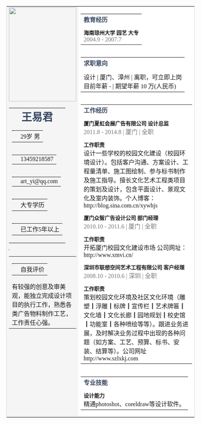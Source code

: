 <table width="802" border="0" cellspacing="0" cellpadding="0" style="font-family:'lucida Grande', Verdana, 'Microsoft YaHei';font-size:12px;color:#3B3B3B;border:1px solid #DADADA;background-color:#FFFFFF;" class="ke-zeroborder">
	<tbody>
		<tr>
			<td width="180" valign="top" style="font-family:'lucida Grande', Verdana, 'Microsoft YaHei';color:#374760;background-color:#F5F5F5;">
				<div>
					<div style="text-align:center;font-size:1px;">
						<img src="http://p.qpic.cn/qqmail_pic/2198924276/6567e66077b596c2f2df9a1bb22a722d51afe7f946965e64/0" width="180" height="251" alt="" />
					</div>
				</div>
				<div style="font-size:1px;">
					&nbsp;
				</div>
				<table width="180" align="center" border="0" cellspacing="0" cellpadding="0" class="ke-zeroborder">
					<tbody>
						<tr>
							<td style="font-family:'lucida Grande', Verdana, 'Microsoft YaHei';">
								<div style="text-align:center;font-size:28px;font-weight:bold;color:#374760;">
									王易君
								</div>
								<div style="font-size:1px;">
									&nbsp;
								</div>
								<div>
									<table width="164" align="center" border="0" cellspacing="0" cellpadding="0" class="ke-zeroborder">
										<tbody>
											<tr>
												<td valign="top" style="font-family:'lucida Grande', Verdana, 'Microsoft YaHei';font-size:1px;">
													<img src="http://rescdn.qqmail.com/zh_CN/htmledition/images/resume/template/ico_t1Account_png8204dc9.png" alt="年龄性别" style="width:14px;height:14px;" />
												</td>
												<td style="font-family:'lucida Grande', Verdana, 'Microsoft YaHei';">
													29岁&nbsp;男
												</td>
											</tr>
										</tbody>
									</table>
									<div style="font-size:1px;">
										&nbsp;
									</div>
									<table width="164" align="center" border="0" cellspacing="0" cellpadding="0" class="ke-zeroborder">
										<tbody>
											<tr>
												<td valign="top" style="font-family:'lucida Grande', Verdana, 'Microsoft YaHei';font-size:1px;">
													<img src="http://rescdn.qqmail.com/zh_CN/htmledition/images/resume/template/ico_t1Tel_png8204dc9.png" alt="手机" style="width:14px;height:14px;" />
												</td>
												<td style="font-family:'lucida Grande', Verdana, 'Microsoft YaHei';">
													13459218587
												</td>
											</tr>
										</tbody>
									</table>
									<div style="font-size:1px;">
										&nbsp;
									</div>
									<table width="164" align="center" border="0" cellspacing="0" cellpadding="0" class="ke-zeroborder">
										<tbody>
											<tr>
												<td valign="top" style="font-family:'lucida Grande', Verdana, 'Microsoft YaHei';font-size:1px;">
													<img src="http://rescdn.qqmail.com/zh_CN/htmledition/images/resume/template/ico_t1Email_png8204dc9.png" alt="邮箱" style="width:14px;height:14px;" />
												</td>
												<td style="font-family:'lucida Grande', Verdana, 'Microsoft YaHei';">
													art_yi@qq.com
												</td>
											</tr>
										</tbody>
									</table>
									<div style="font-size:1px;">
										&nbsp;
									</div>
									<table width="164" align="center" border="0" cellspacing="0" cellpadding="0" class="ke-zeroborder">
										<tbody>
											<tr>
												<td valign="top" style="font-family:'lucida Grande', Verdana, 'Microsoft YaHei';font-size:1px;">
													<img src="http://rescdn.qqmail.com/zh_CN/htmledition/images/resume/template/ico_t1Edu_png8204dc9.png" alt="最高学历" style="width:14px;height:14px;" />
												</td>
												<td style="font-family:'lucida Grande', Verdana, 'Microsoft YaHei';">
													大专学历
												</td>
											</tr>
										</tbody>
									</table>
									<div style="font-size:1px;">
										&nbsp;
									</div>
									<table width="164" align="center" border="0" cellspacing="0" cellpadding="0" class="ke-zeroborder">
										<tbody>
											<tr>
												<td valign="top" style="font-family:'lucida Grande', Verdana, 'Microsoft YaHei';font-size:1px;">
													<img src="http://rescdn.qqmail.com/zh_CN/htmledition/images/resume/template/ico_t1Work_png8204dc9.png" alt="工作年限" style="width:14px;height:14px;" />
												</td>
												<td style="font-family:'lucida Grande', Verdana, 'Microsoft YaHei';">
													已工作5年以上
												</td>
											</tr>
										</tbody>
									</table>
								</div>
							</td>
						</tr>
					</tbody>
				</table>
				<table width="180" align="center" border="0" cellspacing="0" cellpadding="0" class="ke-zeroborder">
					<tbody>
						<tr>
							<td style="font-family:'lucida Grande', Verdana, 'Microsoft YaHei';font-size:1px;">
								<div>
									&nbsp;
								</div>
							</td>
						</tr>
					</tbody>
				</table>
				<div>
					<table width="180" align="center" border="0" cellspacing="0" cellpadding="0" class="ke-zeroborder">
						<tbody>
							<tr>
								<td style="font-family:'lucida Grande', Verdana, 'Microsoft YaHei';">
									<table width="164" align="center" border="0" cellspacing="0" cellpadding="0" class="ke-zeroborder">
										<tbody>
											<tr>
												<td valign="top" style="font-family:'lucida Grande', Verdana, 'Microsoft YaHei';font-size:1px;">
													<img src="http://rescdn.qqmail.com/zh_CN/htmledition/images/resume/template/ico_t1Assess_png8204dc9.png" alt="自我评价" style="width:14px;height:14px;" />
												</td>
												<td style="font-family:'lucida Grande', Verdana, 'Microsoft YaHei';">
													自我评价
												</td>
											</tr>
										</tbody>
									</table>
									<div style="font-size:1px;">
										&nbsp;
									</div>
									<div>
										有较强的创意及审美观，能独立完成设计项目的执行工作，熟悉各类广告物料制作工艺，工作责任心强。
									</div>
								</td>
							</tr>
						</tbody>
					</table>
				</div>
			</td>
			<td width="538" valign="top" style="font-family:'lucida Grande', Verdana, 'Microsoft YaHei';">
				<div>
					<div style="font-size:1px;">
						&nbsp;
					</div>
					<table width="538" align="center" border="0" cellspacing="0" cellpadding="0" class="ke-zeroborder">
						<tbody>
							<tr>
								<td style="font-family:'lucida Grande', Verdana, 'Microsoft YaHei';">
									<div style="font-size:16px;font-weight:bold;color:#374760;">
										教育经历
									</div>
								</td>
							</tr>
							<tr>
								<td style="font-family:'lucida Grande', Verdana, 'Microsoft YaHei';">
									<div style="font-size:1px;">
										&nbsp;
									</div>
								</td>
							</tr>
							<tr>
								<td style="font-family:'lucida Grande', Verdana, 'Microsoft YaHei';">
									<div>
										<div style="font-size:14px;font-weight:bold;">
											海南琼州大学&nbsp;园艺&nbsp;大专
										</div>
										<div style="color:#777777;">
											2004.9&nbsp;-&nbsp;2007.7
										</div>
									</div>
								</td>
							</tr>
						</tbody>
					</table>
				</div>
				<div>
					<div style="font-size:1px;">
						&nbsp; &nbsp; &nbsp; &nbsp; <span style="color:#CCCCCC;">-----------------------------------------------------------------------------------------------------------</span>
					</div>
				</div>
				<div>
					<div style="font-size:1px;">
					</div>
					<table width="538" align="center" border="0" cellspacing="0" cellpadding="0" class="ke-zeroborder">
						<tbody>
							<tr>
								<td style="font-family:'lucida Grande', Verdana, 'Microsoft YaHei';">
									<div style="font-size:16px;font-weight:bold;color:#374760;">
										求职意向
									</div>
								</td>
							</tr>
							<tr>
								<td style="font-family:'lucida Grande', Verdana, 'Microsoft YaHei';">
									<div style="font-size:1px;">
										&nbsp;
									</div>
								</td>
							</tr>
							<tr>
								<td style="font-family:'lucida Grande', Verdana, 'Microsoft YaHei';">
									设计&nbsp;|&nbsp;厦门、漳州&nbsp;|&nbsp;离职，可立即上岗<br />
目前年薪&nbsp;-&nbsp;|&nbsp;期望年薪&nbsp;10&nbsp;万(人民币)
								</td>
							</tr>
						</tbody>
					</table>
				</div>
				<div>
					<div style="font-size:1px;">
						&nbsp;<span style="color:#3B3B3B;font-family:'lucida Grande', Verdana, 'Microsoft YaHei';line-height:1.5px;background-color:#FFFFFF;">&nbsp; &nbsp; &nbsp; &nbsp;</span><span style="font-family:'lucida Grande', Verdana, 'Microsoft YaHei';line-height:1.5px;color:#CCCCCC;background-color:#FFFFFF;">-----------------------------------------------------------------------------------------------------------</span>
					</div>
					<table width="538" align="center" border="0" cellspacing="0" cellpadding="0" class="ke-zeroborder">
						<tbody>
							<tr>
								<td style="font-family:'lucida Grande', Verdana, 'Microsoft YaHei';">
									<div style="font-size:16px;font-weight:bold;color:#374760;">
										工作经历
									</div>
								</td>
							</tr>
							<tr>
								<td style="font-family:'lucida Grande', Verdana, 'Microsoft YaHei';">
									<div style="font-size:1px;">
										&nbsp;
									</div>
								</td>
							</tr>
							<tr>
								<td style="font-family:'lucida Grande', Verdana, 'Microsoft YaHei';">
									<div style="font-size:14px;font-weight:bold;">
										厦门夏虹会展广告有限公司&nbsp;设计总监
									</div>
									<div style="color:#777777;">
										2011.8&nbsp;-&nbsp;2014.8&nbsp;|&nbsp;厦门&nbsp;|&nbsp;全职<br />
									</div>
								</td>
							</tr>
							<tr>
								<td style="font-family:'lucida Grande', Verdana, 'Microsoft YaHei';">
									<div style="font-size:1px;">
										&nbsp;
									</div>
								</td>
							</tr>
							<tr>
								<td style="font-family:'lucida Grande', Verdana, 'Microsoft YaHei';">
									<div style="font-size:14px;font-weight:bold;">
										工作职责
									</div>
									<div>
										设计一些学校的校园文化建设（校园环境设计）。包括客户沟通、方案设计、工程量清单、施工图绘制、参与标书制作及施工指导。擅长文化艺术工程类项目的策划及设计，包含平面设计、景观文化及室内装饰。个人博客：http://blog.sina.com.cn/xywhjs
									</div>
								</td>
							</tr>
							<tr>
								<td style="font-family:'lucida Grande', Verdana, 'Microsoft YaHei';">
									<div style="font-size:1px;">
										&nbsp;
									</div>
								</td>
							</tr>
							<tr>
								<td style="font-family:'lucida Grande', Verdana, 'Microsoft YaHei';">
									<div style="font-size:14px;font-weight:bold;">
										厦门众智广告设计公司&nbsp;部门经理
									</div>
									<div style="color:#777777;">
										2010.10&nbsp;-&nbsp;2011.6&nbsp;|&nbsp;厦门&nbsp;|&nbsp;全职<br />
									</div>
								</td>
							</tr>
							<tr>
								<td style="font-family:'lucida Grande', Verdana, 'Microsoft YaHei';">
									<div style="font-size:1px;">
										&nbsp;
									</div>
								</td>
							</tr>
							<tr>
								<td style="font-family:'lucida Grande', Verdana, 'Microsoft YaHei';">
									<div style="font-size:14px;font-weight:bold;">
										工作职责
									</div>
									<div>
										开拓厦门校园文化建设市场&nbsp;公司网址：http://www.xmvi.cn/
									</div>
								</td>
							</tr>
							<tr>
								<td style="font-family:'lucida Grande', Verdana, 'Microsoft YaHei';">
									<div style="font-size:1px;">
										&nbsp;
									</div>
								</td>
							</tr>
							<tr>
								<td style="font-family:'lucida Grande', Verdana, 'Microsoft YaHei';">
									<div style="font-size:14px;font-weight:bold;">
										深圳市联想空间艺术工程有限公司&nbsp;客户经理
									</div>
									<div style="color:#777777;">
										2008.10&nbsp;-&nbsp;2010.6&nbsp;|&nbsp;深圳&nbsp;|&nbsp;全职<br />
									</div>
								</td>
							</tr>
							<tr>
								<td style="font-family:'lucida Grande', Verdana, 'Microsoft YaHei';">
									<div style="font-size:1px;">
										&nbsp;
									</div>
								</td>
							</tr>
							<tr>
								<td style="font-family:'lucida Grande', Verdana, 'Microsoft YaHei';">
									<div style="font-size:14px;font-weight:bold;">
										工作职责
									</div>
									<div>
										策划校园文化环境及社区文化环境（雕塑┃浮雕┃标牌┃宣传栏┃艺术牌匾┃文化墙┃文化长廊┃园地规划┃校史馆┃功能室┃各种喷绘等等）。跟进业务进展，及时解决业务过程中出现的各种问题（如方案、工艺、预算、标书、安装、结算等）。公司网址http://www.szlxkj.com
									</div>
								</td>
							</tr>
						</tbody>
					</table>
				</div>
				<div>
					<div style="font-size:1px;">
						&nbsp;<span style="color:#3B3B3B;font-family:'lucida Grande', Verdana, 'Microsoft YaHei';line-height:1.5px;background-color:#FFFFFF;">&nbsp; &nbsp; &nbsp; &nbsp;</span><span style="font-family:'lucida Grande', Verdana, 'Microsoft YaHei';line-height:1.5px;color:#CCCCCC;background-color:#FFFFFF;">-----------------------------------------------------------------------------------------------------------</span>
					</div>
					<table width="538" align="center" border="0" cellspacing="0" cellpadding="0" class="ke-zeroborder">
						<tbody>
							<tr>
								<td style="font-family:'lucida Grande', Verdana, 'Microsoft YaHei';">
									<div style="font-size:16px;font-weight:bold;color:#374760;">
										专业技能
									</div>
								</td>
							</tr>
							<tr>
								<td style="font-family:'lucida Grande', Verdana, 'Microsoft YaHei';">
									<div style="font-size:1px;">
										&nbsp;
									</div>
								</td>
							</tr>
							<tr>
								<td style="font-family:'lucida Grande', Verdana, 'Microsoft YaHei';">
									<div>
										<div style="font-size:14px;font-weight:bold;">
											设计能力
										</div>
										<div>
											精通photoshot、coreldraw等设计软件。
										</div>
									</div>
								</td>
							</tr>
						</tbody>
					</table>
				</div>
			</td>
		</tr>
	</tbody>
</table>
